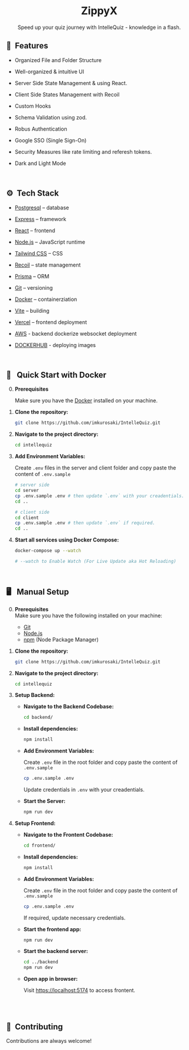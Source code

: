 <h1 align="center">ZippyX</h1>

<p align="center">
    Speed up your quiz journey with IntelleQuiz - knowledge in a flash.
</p>
</p>

## <a name="features">🔋&nbsp; Features</a>

- Organized File and Folder Structure

- Well-organized & intuitive UI

- Server Side State Management & using React.

- Client Side States Management with Recoil

- Custom Hooks

- Schema Validation using zod.

- Robus Authentication

- Google SSO (Single Sign-On)

- Security Measures like rate limiting and referesh tokens.

- Dark and Light Mode

<br>

## <a name="tech-stack">⚙️&nbsp; Tech Stack</a>

- [Postgresql](https://www.postgresql.org/) – database

- [Express](https://expressjs.com/) – framework

- [React](https://react.dev/) – frontend

- [Node.js](https://nodejs.org/) – JavaScript runtime

- [Tailwind CSS](https://tailwindcss.com/) – CSS

- [Recoil](https://recoiljs.org/) – state management

- [Prisma](https://www.prisma.io/) – ORM 

- [Git](https://git-scm.com/) – versioning

- [Docker](https://www.docker.com/) – containerziation

- [Vite](https://vitejs.dev/) – building

- [Vercel](https://vercel.com/) – frontend deployment

- [AWS](https://aws.amazon.com) - backend dockerize websocket deployment 

- [DOCKERHUB](https://hub.docker.com/) - deploying images

<br>

## <a name="docker-setup"> 🐳&nbsp;&nbsp; Quick Start with Docker</a>

0. **Prerequisites**

   Make sure you have the [Docker](https://www.docker.com/) installed on your machine.

1. **Clone the repository:**

   ```bash
   git clone https://github.com/imkurosaki/IntelleQuiz.git   
   ```

2. **Navigate to the project directory:**

   ```bash
   cd intellequiz 
   ```

3. **Add Environment Variables:**

   Create `.env` files in the server and client folder and copy paste the content of `.env.sample`

   ```bash
   # server side
   cd server
   cp .env.sample .env # then update `.env` with your creadentials.
   cd ..

   # client side
   cd client
   cp .env.sample .env # then update `.env` if required.
   cd ..
   ```

4. **Start all services using Docker Compose:**

   ```bash
   docker-compose up --watch

   # --watch to Enable Watch (For Live Update aka Hot Reloading)
   ```

<br>

## <a name="manual-setup"> 🖥️&nbsp;&nbsp; Manual Setup</a>

0.  **Prerequisites** <br>
    Make sure you have the following installed on your machine:

    - [Git](https://git-scm.com/)
    - [Node.js](https://nodejs.org/en)
    - [npm](https://www.npmjs.com/) (Node Package Manager)

1.  **Clone the repository:**

    ```bash
    git clone https://github.com/imkurosaki/IntelleQuiz.git   
    ```

2.  **Navigate to the project directory:**

    ```bash
    cd intellequiz 
    ```

3.  **Setup Backend:**

    - **Navigate to the Backend Codebase:**

      ```bash
      cd backend/
      ```

    - **Install dependencies:**

      ```bash
      npm install
      ```

    - **Add Environment Variables:**

      Create `.env` file in the root folder and copy paste the content of `.env.sample`

      ```bash
      cp .env.sample .env
      ```

      Update credentials in `.env` with your creadentials.

    - **Start the Server:**

      ```bash
      npm run dev 
      ```

4.  **Setup Frontend:**

    - **Navigate to the Frontent Codebase:**

      ```bash
      cd frontend/
      ```

    - **Install dependencies:**

      ```bash
      npm install
      ```

    - **Add Environment Variables:**

      Create `.env` file in the root folder and copy paste the content of `.env.sample`

      ```bash
      cp .env.sample .env
      ```

      If required, update necessary credentials.

    - **Start the frontend app:**

      ```bash
      npm run dev
      ```

    - **Start the backend server:**

      ```bash
      cd ../backend
      npm run dev 
      ```

    - **Open app in browser:**

      Visit [https://localhost:5174](https://localhost:5174) to access frontent.

<br>

<br>

## 🤝&nbsp;&nbsp;Contributing

Contributions are always welcome!

